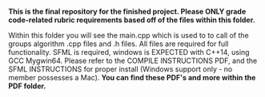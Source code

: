 **This is the final repository for the finished project. Please ONLY grade code-related rubric requirements based off of the files within this folder.**

Within this folder you will see the main.cpp which is used to to call of the groups algorithm .cpp files and .h files. All files are required for full functionality. SFML is required, windows is EXPECTED with C++14, using GCC Mygwin64. Please refer to the COMPILE INSTRUCTIONS PDF, and the SFML INSTRUCTIONS for proper install (Windows support only - no member possesses a Mac). **You can find these PDF's and more within the PDF folder.**
